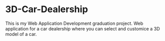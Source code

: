 # 3D-Car-Dealership
This is my Web Application Development graduation project. 
Web application for a car dealership where you can select and customice a 3D model of a car.
